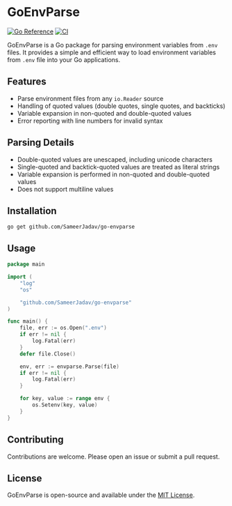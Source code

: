 # GoEnvParse

[![Go Reference](https://pkg.go.dev/badge/github.com/SameerJadav/go-envparse.svg)](https://pkg.go.dev/github.com/SameerJadav/go-envparse) [![CI](https://github.com/SameerJadav/go-envparse/actions/workflows/ci.yml/badge.svg)](https://github.com/SameerJadav/go-envparse/actions/workflows/ci.yml)

GoEnvParse is a Go package for parsing environment variables from `.env` files. It provides a simple and efficient way to load environment variables from `.env` file into your Go applications.

## Features

- Parse environment files from any `io.Reader` source
- Handling of quoted values (double quotes, single quotes, and backticks)
- Variable expansion in non-quoted and double-quoted values
- Error reporting with line numbers for invalid syntax

## Parsing Details

- Double-quoted values are unescaped, including unicode characters
- Single-quoted and backtick-quoted values are treated as literal strings
- Variable expansion is performed in non-quoted and double-quoted values
- Does not support multiline values

## Installation

```shell
go get github.com/SameerJadav/go-envparse
```

## Usage

```go
package main

import (
	"log"
	"os"

	"github.com/SameerJadav/go-envparse"
)

func main() {
	file, err := os.Open(".env")
	if err != nil {
		log.Fatal(err)
	}
	defer file.Close()

	env, err := envparse.Parse(file)
	if err != nil {
		log.Fatal(err)
	}

	for key, value := range env {
		os.Setenv(key, value)
	}
}
```

## Contributing

Contributions are welcome. Please open an issue or submit a pull request.

## License

GoEnvParse is open-source and available under the [MIT License](./LICENSE).
